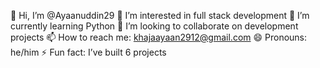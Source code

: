 👋 Hi, I’m @Ayaanuddin29
👀 I’m interested in full stack development
🌱 I’m currently learning Python
💞️ I’m looking to collaborate on development projects
📫 How to reach me: khajaayaan2912@gmail.com
😄 Pronouns: he/him
⚡ Fun fact: I’ve built 6 projects
<!---
Ayaanuddin29/Ayaanuddin29 is a ✨ special ✨ repository because its `README.md` (this file) appears on your GitHub profile.
You can click the Preview link to take a look at your changes.
--->

